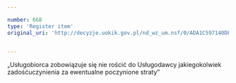 ```yaml
---

number: 668
type: 'Register item'
original_uri: 'http://decyzje.uokik.gov.pl/nd_wz_um.nsf/0/ADA1C597140DEDE3C12572DD00329648?OpenDocument'


---
```


„Usługobiorca zobowiązuje się nie rościć do Usługodawcy jakiegokolwiek zadośćuczynienia za ewentualne poczynione straty”
